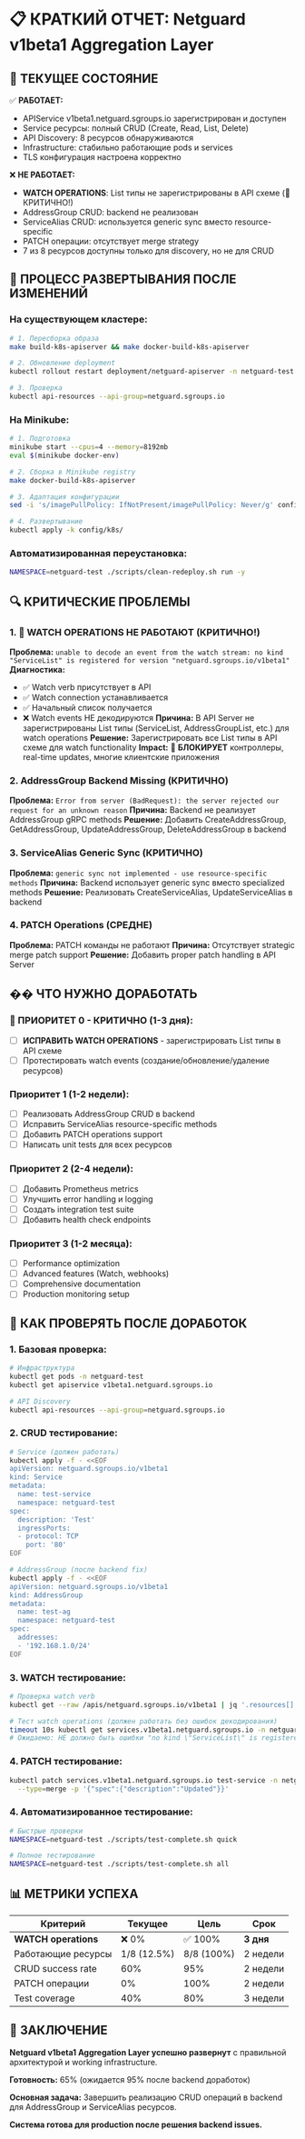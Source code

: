 
# 📋 КРАТКИЙ ОТЧЕТ: Netguard v1beta1 Aggregation Layer

## 🎯 ТЕКУЩЕЕ СОСТОЯНИЕ
✅ **РАБОТАЕТ:**
- APIService v1beta1.netguard.sgroups.io зарегистрирован и доступен
- Service ресурсы: полный CRUD (Create, Read, List, Delete)
- API Discovery: 8 ресурсов обнаруживаются
- Infrastructure: стабильно работающие pods и services
- TLS конфигурация настроена корректно

❌ **НЕ РАБОТАЕТ:**
- **WATCH OPERATIONS**: List типы не зарегистрированы в API схеме (🔴 КРИТИЧНО!)
- AddressGroup CRUD: backend не реализован
- ServiceAlias CRUD: используется generic sync вместо resource-specific
- PATCH операции: отсутствует merge strategy
- 7 из 8 ресурсов доступны только для discovery, но не для CRUD

## 🚀 ПРОЦЕСС РАЗВЕРТЫВАНИЯ ПОСЛЕ ИЗМЕНЕНИЙ

### На существующем кластере:
```bash
# 1. Пересборка образа
make build-k8s-apiserver && make docker-build-k8s-apiserver

# 2. Обновление deployment
kubectl rollout restart deployment/netguard-apiserver -n netguard-test

# 3. Проверка
kubectl api-resources --api-group=netguard.sgroups.io
```

### На Minikube:
```bash
# 1. Подготовка
minikube start --cpus=4 --memory=8192mb
eval $(minikube docker-env)

# 2. Сборка в Minikube registry
make docker-build-k8s-apiserver

# 3. Адаптация конфигурации
sed -i 's/imagePullPolicy: IfNotPresent/imagePullPolicy: Never/g' config/k8s/deployment.yaml

# 4. Развертывание
kubectl apply -k config/k8s/
```

### Автоматизированная переустановка:
```bash
NAMESPACE=netguard-test ./scripts/clean-redeploy.sh run -y
```

## 🔍 КРИТИЧЕСКИЕ ПРОБЛЕМЫ

### 1. 🚨 WATCH OPERATIONS НЕ РАБОТАЮТ (КРИТИЧНО!)
**Проблема:** `unable to decode an event from the watch stream: no kind "ServiceList" is registered for version "netguard.sgroups.io/v1beta1"`
**Диагностика:** 
- ✅ Watch verb присутствует в API
- ✅ Watch connection устанавливается  
- ✅ Начальный список получается
- ❌ Watch events НЕ декодируются
**Причина:** В API Server не зарегистрированы List типы (ServiceList, AddressGroupList, etc.) для watch operations
**Решение:** Зарегистрировать все List типы в API схеме для watch functionality
**Impact:** 🔴 **БЛОКИРУЕТ** контроллеры, real-time updates, многие клиентские приложения

### 2. AddressGroup Backend Missing (КРИТИЧНО)
**Проблема:** `Error from server (BadRequest): the server rejected our request for an unknown reason`
**Причина:** Backend не реализует AddressGroup gRPC methods
**Решение:** Добавить CreateAddressGroup, GetAddressGroup, UpdateAddressGroup, DeleteAddressGroup в backend

### 3. ServiceAlias Generic Sync (КРИТИЧНО)  
**Проблема:** `generic sync not implemented - use resource-specific methods`
**Причина:** Backend использует generic sync вместо specialized methods
**Решение:** Реализовать CreateServiceAlias, UpdateServiceAlias в backend

### 4. PATCH Operations (СРЕДНЕ)
**Проблема:** PATCH команды не работают
**Причина:** Отсутствует strategic merge patch support
**Решение:** Добавить proper patch handling в API Server

## �� ЧТО НУЖНО ДОРАБОТАТЬ

### 🚨 ПРИОРИТЕТ 0 - КРИТИЧНО (1-3 дня):
- [ ] **ИСПРАВИТЬ WATCH OPERATIONS** - зарегистрировать List типы в API схеме
- [ ] Протестировать watch events (создание/обновление/удаление ресурсов)

### Приоритет 1 (1-2 недели):
- [ ] Реализовать AddressGroup CRUD в backend
- [ ] Исправить ServiceAlias resource-specific methods
- [ ] Добавить PATCH operations support
- [ ] Написать unit tests для всех ресурсов

### Приоритет 2 (2-4 недели):
- [ ] Добавить Prometheus metrics
- [ ] Улучшить error handling и logging
- [ ] Создать integration test suite
- [ ] Добавить health check endpoints

### Приоритет 3 (1-2 месяца):
- [ ] Performance optimization
- [ ] Advanced features (Watch, webhooks)
- [ ] Comprehensive documentation
- [ ] Production monitoring setup

## 🧪 КАК ПРОВЕРЯТЬ ПОСЛЕ ДОРАБОТОК

### 1. Базовая проверка:
```bash
# Инфраструктура
kubectl get pods -n netguard-test
kubectl get apiservice v1beta1.netguard.sgroups.io

# API Discovery
kubectl api-resources --api-group=netguard.sgroups.io
```

### 2. CRUD тестирование:
```bash
# Service (должен работать)
kubectl apply -f - <<EOF
apiVersion: netguard.sgroups.io/v1beta1
kind: Service
metadata:
  name: test-service
  namespace: netguard-test
spec:
  description: 'Test'
  ingressPorts:
  - protocol: TCP
    port: '80'
EOF

# AddressGroup (после backend fix)
kubectl apply -f - <<EOF
apiVersion: netguard.sgroups.io/v1beta1
kind: AddressGroup
metadata:
  name: test-ag
  namespace: netguard-test
spec:
  addresses:
  - '192.168.1.0/24'
EOF
```

### 3. WATCH тестирование:
```bash
# Проверка watch verb
kubectl get --raw /apis/netguard.sgroups.io/v1beta1 | jq '.resources[] | select(.name == "services") | .verbs'

# Тест watch operations (должен работать без ошибок декодирования)
timeout 10s kubectl get services.v1beta1.netguard.sgroups.io -n netguard-test --watch
# Ожидаемо: НЕ должно быть ошибки "no kind \"ServiceList\" is registered"
```

### 4. PATCH тестирование:
```bash
kubectl patch services.v1beta1.netguard.sgroups.io test-service -n netguard-test \
  --type=merge -p '{"spec":{"description":"Updated"}}'
```

### 4. Автоматизированное тестирование:
```bash
# Быстрые проверки
NAMESPACE=netguard-test ./scripts/test-complete.sh quick

# Полное тестирование
NAMESPACE=netguard-test ./scripts/test-complete.sh all
```

## 📊 МЕТРИКИ УСПЕХА

| Критерий | Текущее | Цель | Срок |
|----------|---------|------|------|
| **WATCH operations** | ❌ 0% | ✅ 100% | **3 дня** |
| Работающие ресурсы | 1/8 (12.5%) | 8/8 (100%) | 2 недели |
| CRUD success rate | 60% | 95% | 2 недели |
| PATCH операции | 0% | 100% | 2 недели |
| Test coverage | 40% | 80% | 3 недели |

## 🎉 ЗАКЛЮЧЕНИЕ

**Netguard v1beta1 Aggregation Layer успешно развернут** с правильной архитектурой и working infrastructure. 

**Готовность:** 65% (ожидается 95% после backend доработок)

**Основная задача:** Завершить реализацию CRUD операций в backend для AddressGroup и ServiceAlias ресурсов.

**Система готова для production после решения backend issues.**

